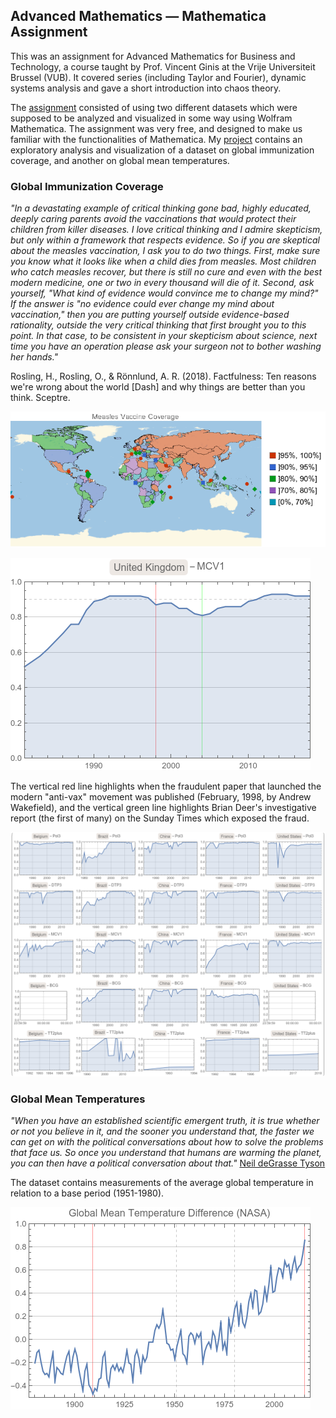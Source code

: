 ## Advanced Mathematics — Mathematica Assignment

This was an assignment for Advanced Mathematics for Business and Technology, a course taught by Prof. Vincent Ginis at the Vrije Universiteit Brussel (VUB). It covered series (including Taylor and Fourier), dynamic systems analysis and gave a short introduction into chaos theory.  

The [assignment](https://github.com/omledufromage/Advanced-Mathematics_-_Mathematica-assignment/blob/master/Mathematica%20project.pdf) consisted of using two different datasets which were supposed to be analyzed and visualized in some way using Wolfram Mathematica. The assignment was very free, and designed to make us familiar with the functionalities of Mathematica. My [project](https://github.com/omledufromage/Advanced-Mathematics_-_Mathematica-assignment/blob/master/Mathematica_Assignment.nb) contains an exploratory analysis and visualization of a dataset on global immunization coverage, and another on global mean temperatures. 

### Global Immunization Coverage
*"In a devastating example of critical thinking gone bad, highly educated, deeply caring parents avoid the vaccinations that would protect their children from killer diseases. I love critical thinking and I admire skepticism, but only within a framework that respects evidence. So if you are skeptical about the measles vaccination, I ask you to do two things. First, make sure you know what it looks like when a child dies from measles. Most children who catch measles recover, but there is still no cure and even with the best modern medicine, one or two in every thousand will die of it. Second, ask yourself, "What kind of evidence would convince me to change my mind?" If the answer is "no evidence could ever change my mind about vaccination," then you are putting yourself outside evidence-based rationality, outside the very critical thinking that first brought you to this point. In that case, to be consistent in your skepticism about science, next time you have an operation please ask your surgeon not to bother washing her hands."*

Rosling, H., Rosling, O., & Rönnlund, A. R. (2018). Factfulness: Ten reasons we're wrong about the world \[Dash] and why things are better than you think. Sceptre.

![coverage_map](https://github.com/omledufromage/Advanced-Mathematics_-_Mathematica-assignment/blob/master/resources/coverage_map.png)

![UK_timeseries](https://github.com/omledufromage/Advanced-Mathematics_-_Mathematica-assignment/blob/master/resources/UK_timeseries.png)

The vertical red line highlights when the fraudulent paper that launched the modern "anti-vax" movement was published (February, 1998, by Andrew Wakefield), and the vertical green line highlights Brian Deer's investigative report (the first of many) on the Sunday Times which exposed the fraud.

![matrix](https://github.com/omledufromage/Advanced-Mathematics_-_Mathematica-assignment/blob/master/resources/matrix.png)

### Global Mean Temperatures
*"When you have an established scientific emergent truth, it is true whether or not you believe in it, and the sooner you understand that, the faster we can get on with the political conversations about how to solve the problems that face us. So once you understand that humans are warming the planet, you can then have a political conversation about that."* 
[Neil deGrasse Tyson](https://www.youtube.com/watch?v=8MqTOEospfo)

The dataset contains measurements of the average global temperature in relation to a base period (1951-1980).
 
![maxmin temperature](https://github.com/omledufromage/Advanced-Mathematics_-_Mathematica-assignment/blob/master/resources/maxmin_temperature.png)
